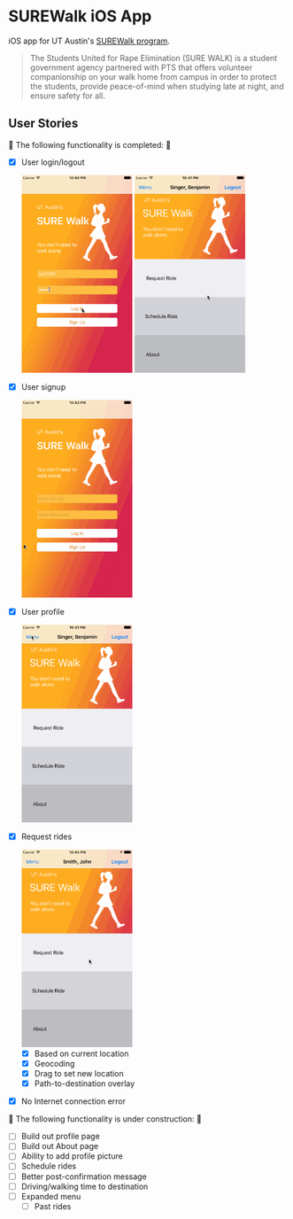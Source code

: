 # SUREWalk iOS App

iOS app for UT Austin's [SUREWalk program](http://utsg.org/projects/sure-walk/).

> The Students United for Rape Elimination (SURE WALK) is a student government agency partnered with PTS that offers volunteer companionship on your walk home from campus in order to protect the students, provide peace-of-mind when studying late at night, and ensure safety for all.

## User Stories

🎉 The following functionality is completed: 🎉
- [X] User login/logout <br>

  <img src='./READMEGifs/login.gif' title='Login' width='200' alt='Login' /> <img src='./READMEGifs/logout.gif' title='Logout' width='200' alt='Logout' />

- [X] User signup <br>

  <img src='./READMEGifs/signup.gif' title='Login' width='200' alt='Signup' />

- [X] User profile <br>

  <img src='./READMEGifs/profile.gif' title='Logout' width='200' alt='Profile' />

- [X] Request rides <br>

  <img src='./READMEGifs/request.gif' title='Logout' width='200' alt='Request' />

  - [X] Based on current location
  - [X] Geocoding
  - [X] Drag to set new location
  - [X] Path-to-destination overlay

- [X] No Internet connection error

🚫 The following functionality is under construction: 🔨
- [ ] Build out profile page
- [ ] Build out About page
- [ ] Ability to add profile picture
- [ ] Schedule rides
- [ ] Better post-confirmation message
- [ ] Driving/walking time to destination
- [ ] Expanded menu
  - [ ] Past rides
